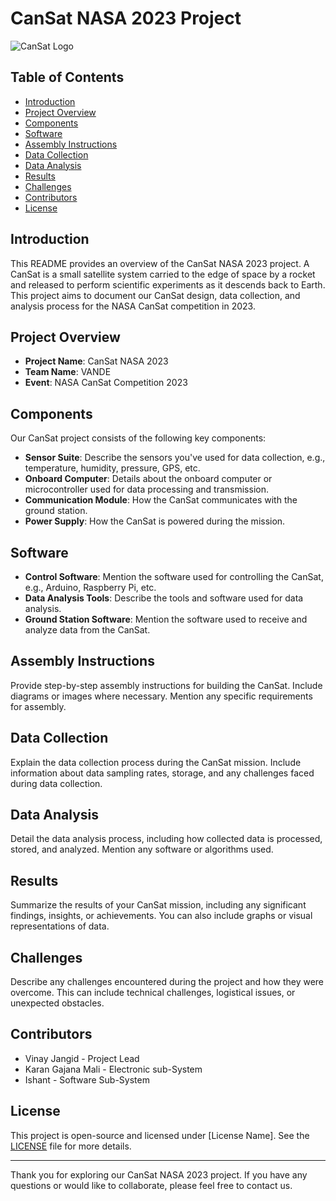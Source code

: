 # CanSat NASA 2023 Project

![CanSat Logo](cansat_logo.png)

## Table of Contents

- [Introduction](#introduction)
- [Project Overview](#project-overview)
- [Components](#components)
- [Software](#software)
- [Assembly Instructions](#assembly-instructions)
- [Data Collection](#data-collection)
- [Data Analysis](#data-analysis)
- [Results](#results)
- [Challenges](#challenges)
- [Contributors](#contributors)
- [License](#license)

## Introduction

This README provides an overview of the CanSat NASA 2023 project. A CanSat is a small satellite system carried to the edge of space by a rocket and released to perform scientific experiments as it descends back to Earth. This project aims to document our CanSat design, data collection, and analysis process for the NASA CanSat competition in 2023.

## Project Overview

- **Project Name**: CanSat NASA 2023
- **Team Name**: VANDE
- **Event**: NASA CanSat Competition 2023

## Components

Our CanSat project consists of the following key components:

- **Sensor Suite**: Describe the sensors you've used for data collection, e.g., temperature, humidity, pressure, GPS, etc.
- **Onboard Computer**: Details about the onboard computer or microcontroller used for data processing and transmission.
- **Communication Module**: How the CanSat communicates with the ground station.
- **Power Supply**: How the CanSat is powered during the mission.

## Software

- **Control Software**: Mention the software used for controlling the CanSat, e.g., Arduino, Raspberry Pi, etc.
- **Data Analysis Tools**: Describe the tools and software used for data analysis.
- **Ground Station Software**: Mention the software used to receive and analyze data from the CanSat.

## Assembly Instructions

Provide step-by-step assembly instructions for building the CanSat. Include diagrams or images where necessary. Mention any specific requirements for assembly.

## Data Collection

Explain the data collection process during the CanSat mission. Include information about data sampling rates, storage, and any challenges faced during data collection.

## Data Analysis

Detail the data analysis process, including how collected data is processed, stored, and analyzed. Mention any software or algorithms used.

## Results

Summarize the results of your CanSat mission, including any significant findings, insights, or achievements. You can also include graphs or visual representations of data.

## Challenges

Describe any challenges encountered during the project and how they were overcome. This can include technical challenges, logistical issues, or unexpected obstacles.

## Contributors

- Vinay Jangid - Project Lead
- Karan Gajana Mali - Electronic sub-System
- Ishant - Software Sub-System

## License

This project is open-source and licensed under [License Name]. See the [LICENSE](LICENSE) file for more details.

---

Thank you for exploring our CanSat NASA 2023 project. If you have any questions or would like to collaborate, please feel free to contact us.
